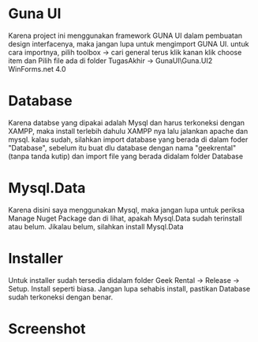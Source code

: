 # Guna UI
Karena project ini menggunakan framework GUNA UI dalam pembuatan design interfacenya, maka jangan lupa untuk mengimport GUNA UI.
untuk cara importnya, pilih toolbox -> cari general terus klik kanan klik choose item dan Pilih file ada di folder TugasAkhir -> GunaUI\Guna.UI2 WinForms\.net 4.0

# Database
Karena databse yang dipakai adalah Mysql dan harus terkoneksi dengan XAMPP, maka install terlebih dahulu XAMPP nya lalu jalankan apache dan mysql.
kalau sudah, silahkan import database yang berada di dalam foder "Database", sebelum itu buat dlu database dengan nama "geekrental" (tanpa tanda kutip) dan import file yang berada didalam
folder Database

# Mysql.Data
Karena disini saya menggunakan Mysql, maka jangan lupa untuk periksa Manage Nuget Package dan di lihat, apakah Mysql.Data sudah terinstall atau belum.
Jikalau belum, silahkan install Mysql.Data

# Installer
Untuk installer sudah tersedia didalam folder Geek Rental -> Release -> Setup. Install seperti biasa.
Jangan lupa sehabis install, pastikan Database sudah terkoneksi dengan benar.

# Screenshot